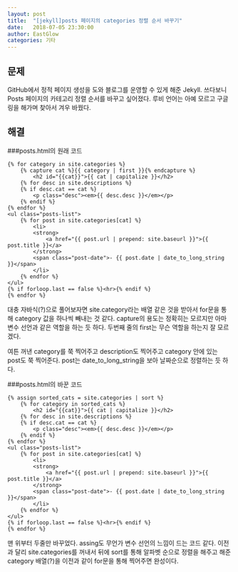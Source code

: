 ```yaml
---
layout: post
title:  "[jekyll]posts 페이지의 categories 정렬 순서 바꾸기"
date:   2018-07-05 23:30:00
author: EastGlow
categories: 기타
---
```

## 문제

GitHub에서 정적 페이지 생성을 도와 블로그를 운영할 수 있게 해준 Jekyll. 쓰다보니 Posts 페이지의 카테고리 정렬 순서를 바꾸고 싶어졌다. 루비 언어는 아예 모르고 구글링을 해가며 찾아서 겨우 바꿨다.

## 해결

###posts.html의 원래 코드
~~~
{% for category in site.categories %}
    {% capture cat %}{{ category | first }}{% endcapture %}
    	<h2 id="{{cat}}">{{ cat | capitalize }}</h2>
    {% for desc in site.descriptions %}
    {% if desc.cat == cat %}
    	<p class="desc"><em>{{ desc.desc }}</em></p>
    {% endif %}
{% endfor %}
<ul class="posts-list">
    {% for post in site.categories[cat] %}
        <li>
        <strong>
            <a href="{{ post.url | prepend: site.baseurl }}">{{ post.title }}</a>
        </strong>
        <span class="post-date">- {{ post.date | date_to_long_string }}</span>
        </li>
    {% endfor %}
</ul>
{% if forloop.last == false %}<hr>{% endif %}
{% endfor %}
~~~

대충 자바식(?)으로 풀어보자면 site.category라는 배열 같은 것을 받아서 for문을 통해 category 값을 하나씩 빼내는 것 같다. capture의 용도는 정확히는 모르지만 아마 변수 선언과 같은 역할을 하는 듯 하다. 두번째 줄의 first는 무슨 역할을 하는지 잘 모르겠다.

여튼 꺼낸 category를 쭉 찍어주고 description도 찍어주고 category 안에 있는 post도 쭉 찍어준다. post는 date_to_long_string을 보아 날짜순으로 정렬하는 듯 하다.

###posts.html의 바꾼 코드
~~~
{% assign sorted_cats = site.categories | sort %}
	{% for category in sorted_cats %}
    	<h2 id="{{cat}}">{{ cat | capitalize }}</h2>
    {% for desc in site.descriptions %}
    {% if desc.cat == cat %}
    	<p class="desc"><em>{{ desc.desc }}</em></p>
    {% endif %}
{% endfor %}
<ul class="posts-list">
    {% for post in site.categories[cat] %}
        <li>
        <strong>
            <a href="{{ post.url | prepend: site.baseurl }}">{{ post.title }}</a>
        </strong>
        <span class="post-date">- {{ post.date | date_to_long_string }}</span>
        </li>
    {% endfor %}
</ul>
{% if forloop.last == false %}<hr>{% endif %}
{% endfor %}
~~~
맨 위부터 두줄만 바꾸었다. assing도 무언가 변수 선언의 느낌이 드는 코드 같다. 이전과 달리 site.categories를 꺼내서 뒤에 sort를 통해 알파벳 순으로 정렬을 해주고 해준 category 배열(?)을 이전과 같이 for문을 통해 찍어주면 완성이다.
